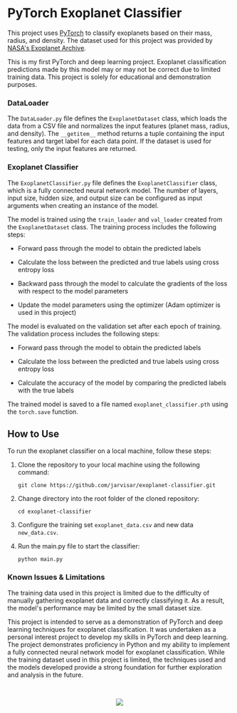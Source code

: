 # PyTorch Exoplanet Classifier

This project uses [PyTorch](https://pytorch.org/) to classify exoplanets based on their mass, radius, and density. The dataset used for this project was provided by [NASA's Exoplanet Archive](https://exoplanetarchive.ipac.caltech.edu/).

This is my first PyTorch and deep learning project. Exoplanet classification predictions made by this model may or may not be correct due to limited training data. This project is solely for educational and demonstration purposes.

### DataLoader

The `DataLoader.py` file defines the `ExoplanetDataset` class, which loads the data from a CSV file and normalizes the input features (planet mass, radius, and density). The `__getitem__` method returns a tuple containing the input features and target label for each data point. If the dataset is used for testing, only the input features are returned.

### Exoplanet Classifier

The `ExoplanetClassifier.py` file defines the `ExoplanetClassifier` class, which is a fully connected neural network model. The number of layers, input size, hidden size, and output size can be configured as input arguments when creating an instance of the model.

The model is trained using the `train_loader` and `val_loader` created from the `ExoplanetDataset` class. The training process includes the following steps:

* Forward pass through the model to obtain the predicted labels

* Calculate the loss between the predicted and true labels using cross entropy loss

* Backward pass through the model to calculate the gradients of the loss with respect to the model parameters

* Update the model parameters using the optimizer (Adam optimizer is used in this project)


The model is evaluated on the validation set after each epoch of training. The validation process includes the following steps:

* Forward pass through the model to obtain the predicted labels

* Calculate the loss between the predicted and true labels using cross entropy loss

* Calculate the accuracy of the model by comparing the predicted labels with the true labels

The trained model is saved to a file named `exoplanet_classifier.pth` using the `torch.save` function.

## How to Use

To run the exoplanet classifier on a local machine, follow these steps:

1. Clone the repository to your local machine using the following command:

	`git clone https://github.com/jarvisar/exoplanet-classifier.git`
    
2. Change directory into the root folder of the cloned repository:

	`cd exoplanet-classifier`
    
3. Configure the training set `exoplanet_data.csv` and new data `new_data.csv`. 
    
4. Run the main.py file to start the classifier:

	`python main.py`
   
   
   
### Known Issues & Limitations

The training data used in this project is limited due to the difficulty of manually gathering exoplanet data and correctly classifying it. As a result, the model's performance may be limited by the small dataset size.

This project is intended to serve as a demonstration of PyTorch and deep learning techniques for exoplanet classification. It was undertaken as a personal interest project to develop my skills in PyTorch and deep learning. The project demonstrates proficiency in Python and my ability to implement a fully connected neural network model for exoplanet classification. While the training dataset used in this project is limited, the techniques used and the models developed provide a strong foundation for further exploration and analysis in the future.
     
<br>

<p align="center">
  <img src="https://upload.wikimedia.org/wikipedia/commons/9/96/Pytorch_logo.png"/>
</p>
